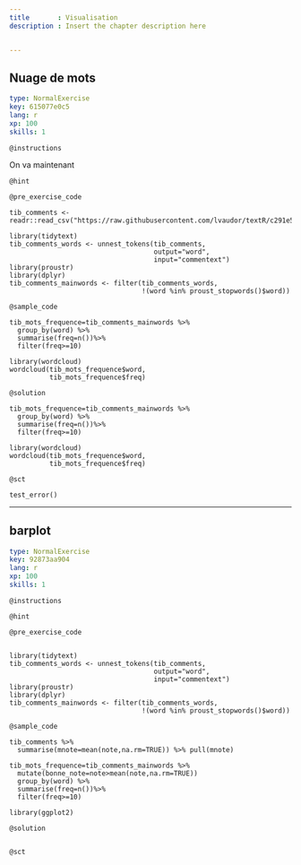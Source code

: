 ```yaml
---
title       : Visualisation
description : Insert the chapter description here


---
```


## Nuage de mots

```yaml
type: NormalExercise
key: 615077e0c5
lang: r
xp: 100
skills: 1
```


`@instructions`

On va maintenant 

`@hint`

`@pre_exercise_code`
```{r}
tib_comments <- readr::read_csv("https://raw.githubusercontent.com/lvaudor/textR/c291e5cd0c0656ea7e2b8bf6c0485ba80b69b0d7/datasets/tib_comments.csv")

library(tidytext)  
tib_comments_words <- unnest_tokens(tib_comments,
                                    output="word",
                                    input="commentext")
library(proustr)
library(dplyr)
tib_comments_mainwords <- filter(tib_comments_words,
                                 !(word %in% proust_stopwords()$word))  
```

`@sample_code`
```{r}
tib_mots_frequence=tib_comments_mainwords %>% 
  group_by(word) %>% 
  summarise(freq=n())%>% 
  filter(freq>=10)

library(wordcloud)  
wordcloud(tib_mots_frequence$word,
          tib_mots_frequence$freq)
```

`@solution`
```{r}
tib_mots_frequence=tib_comments_mainwords %>% 
  group_by(word) %>% 
  summarise(freq=n())%>% 
  filter(freq>=10)

library(wordcloud)  
wordcloud(tib_mots_frequence$word,
          tib_mots_frequence$freq)
```

`@sct`
```{r}
test_error()
```



---
## barplot

```yaml
type: NormalExercise
key: 92873aa904
lang: r
xp: 100
skills: 1
```


`@instructions`

`@hint`

`@pre_exercise_code`
```{r}

library(tidytext)  
tib_comments_words <- unnest_tokens(tib_comments,
                                    output="word",
                                    input="commentext")
library(proustr)
library(dplyr)
tib_comments_mainwords <- filter(tib_comments_words,
                                 !(word %in% proust_stopwords()$word))  
```

`@sample_code`
```{r}
tib_comments %>%
  summarise(mnote=mean(note,na.rm=TRUE)) %>% pull(mnote)

tib_mots_frequence=tib_comments_mainwords %>% 
  mutate(bonne_note=note>mean(note,na.rm=TRUE))
  group_by(word) %>% 
  summarise(freq=n())%>% 
  filter(freq>=10)
  
library(ggplot2)

```

`@solution`
```{r}

```

`@sct`
```{r}

```
